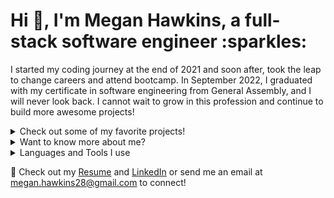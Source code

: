<h1>Hi 👋, I'm Megan Hawkins, a full-stack software engineer :sparkles:</h1>

I started my coding journey at the end of 2021 and soon after, took the leap to change careers and attend bootcamp. In September 2022, I graduated with my certificate in software engineering from General Assembly, and I will never look back. I cannot wait to grow in this profession and continue to build more awesome projects!


<details>
  <summary>Check out some of my favorite projects!</summary>
  <br>
  <table bordercolor="#66b2b2">
  <tr>
     <td width="33%" valign="top">
      <h3>PinIt :pushpin:</h3>
        <br />
        <p><a href="https://github.com/Mhawkins28/PinIt-Frontend">Repo</a> | <a href="https://jmmz-ga-p3places-ui.herokuapp.com/">Live App</a></p>
        <br />
            <img src="https://media.giphy.com/media/PRtLcJGaijlZJrj8qY/giphy.gif" width="100%" alt="PinIt"/>
        </a>
       <p> <br><br><br>A full-stack MERN, social app where users can see a map consisting of people’s favorite places. These places are pins that users can select and add to their profile. Pins are categorized by cities, so users will have profile pages that list their pins.</p>
    </td>
    <td width="33%" valign="top">
      <h3>Board Game Strategist :game_die:</h3>
        <br />
        <p><a href="https://github.com/Mhawkins28/BoardGame_App">Repo</a> | <a href="http://boardgame-strategist-app2.herokuapp.com/auth">Live App</a></p>
        <br />
            <img src="https://media.giphy.com/media/94qPTyXQNGrjgya2jH/giphy.gif" width="100%" alt="PinIt"/>
        </a>
       <p> A full-stack app that allows the user to store all the boardgames in their collection so that they can keep track of them and be ready for any game night or party. There's flexibility to create, edit, or delete games, making this application unique to each user!</p>
    </td>
  </tr>
   <tr>
    <td width="33%" valign="top">
      <h3>Flashcard App </h3>
        <br />
        <p><a href="https://github.com/Mhawkins28/Flashcard-App">Repo</a> | <a href="https://mhawkins28.github.io/Flashcard-App/start.html">Live App</a></p>
        <br />
            <img src="https://media.giphy.com/media/oRbtahsjAgGlioPB6L/giphy.gif" width="100%" alt="Map It!"/>
        <p>A static, frontend flashcard application to assist people with learning and memorizing concepts of a subject, or a set of subjects. This is the beginning of my coding career, and the first app I created.</p>
  </tr>
</table>
<br>
  </details>
  
  <details>
  <summary>Want to know more about me?</summary><br>
  
  
- 🌍 I'm based in Queens, New York
- ⚖️ I worked as a lawyer for 2 years before I changed careers
- 🔭 I’m currently working on [LearnThai](https://github.com/Mhawkins28/LearnThai-CLIENT), a MERN app to help learn Thai and keep track of my progress!
- 🌱 I’m currently learning more about **React and React Redux and Native**

<h4 align="left">My Github Stats</h4>

<p>&nbsp;<img src="https://github-readme-stats.vercel.app/api?username=mhawkins28&show_icons=true&locale=en&layout=compact&title_color=1e3a8a&text_color=FFFFFF&icon_color=1e3a8a&bg_color=0891b2&bg&hide_border=true&show_icons=true" alt="mhawkins28" /></p>
<p><img src="https://github-readme-stats.vercel.app/api/top-langs?username=mhawkins28&show_icons=true&locale=en&layout=compact&title_color=1e3a8a&text_color=FFFFFF&bg_color=0891b2&bg&hide_border=true&show_icons=true" alt="mhawkins28" /></p>
</details>


<details>
  <summary>Languages and Tools I use</summary><br>
  
<p align="left"> <a href="https://developer.mozilla.org/en-US/docs/Web/JavaScript" target="_blank" rel="noreferrer"> <img src="https://raw.githubusercontent.com/devicons/devicon/master/icons/javascript/javascript-original.svg" alt="javascript" width="40" height="40"/><a href="https://www.typescriptlang.org/" target="_blank" rel="noreferrer"> <img src="https://raw.githubusercontent.com/devicons/devicon/master/icons/typescript/typescript-original.svg" alt="typescript" width="40" height="40"/> </a> <a href="https://www.w3.org/html/" target="_blank" rel="noreferrer"> <img src="https://raw.githubusercontent.com/devicons/devicon/master/icons/html5/html5-original-wordmark.svg" alt="html5" width="40" height="40"/> </a> <a href="https://reactjs.org/" target="_blank" rel="noreferrer"> <img src="https://raw.githubusercontent.com/devicons/devicon/master/icons/react/react-original-wordmark.svg" alt="react" width="40" height="40"/> </a> <a href="https://redux.js.org" target="_blank" rel="noreferrer"> <img src="https://raw.githubusercontent.com/devicons/devicon/master/icons/redux/redux-original.svg" alt="redux" width="40" height="40"/> </a> <a href="https://reactnative.dev/" target="_blank" rel="noreferrer"> <img src="https://reactnative.dev/img/header_logo.svg" alt="reactnative" width="40" height="40"/> </a> <a href="https://www.w3schools.com/css/" target="_blank" rel="noreferrer"> <img src="https://raw.githubusercontent.com/devicons/devicon/master/icons/css3/css3-original-wordmark.svg" alt="css3" width="40" height="40"/> </a> <a href="https://sass-lang.com" target="_blank" rel="noreferrer"> <img src="https://raw.githubusercontent.com/devicons/devicon/master/icons/sass/sass-original.svg" alt="sass" width="40" height="40"/> </a> <a href="https://getbootstrap.com" target="_blank" rel="noreferrer"> <img src="https://raw.githubusercontent.com/devicons/devicon/master/icons/bootstrap/bootstrap-plain-wordmark.svg" alt="bootstrap" width="40" height="40"/> </a> <a href="https://materializecss.com/" target="_blank" rel="noreferrer"> <img src="https://raw.githubusercontent.com/prplx/svg-logos/5585531d45d294869c4eaab4d7cf2e9c167710a9/svg/materialize.svg" alt="materialize" width="40" height="40"/> </a>

<a href="https://expressjs.com" target="_blank" rel="noreferrer"> <img src="https://raw.githubusercontent.com/devicons/devicon/master/icons/express/express-original-wordmark.svg" alt="express" width="40" height="40"/> </a> <a href="https://nodejs.org" target="_blank" rel="noreferrer"> <img src="https://raw.githubusercontent.com/devicons/devicon/master/icons/nodejs/nodejs-original-wordmark.svg" alt="nodejs" width="40" height="40"/> </a> <a href="https://www.mongodb.com/" target="_blank" rel="noreferrer"> <img src="https://raw.githubusercontent.com/devicons/devicon/master/icons/mongodb/mongodb-original-wordmark.svg" alt="mongodb" width="40" height="40"/> </a> <a href="https://www.postgresql.org" target="_blank" rel="noreferrer"> <img src="https://raw.githubusercontent.com/devicons/devicon/master/icons/postgresql/postgresql-original-wordmark.svg" alt="postgresql" width="40" height="40"/> </a>  <a href="https://www.python.org" target="_blank" rel="noreferrer"> <img src="https://raw.githubusercontent.com/devicons/devicon/master/icons/python/python-original.svg" alt="python" width="40" height="40"/> </a>

<a href="https://heroku.com" target="_blank" rel="noreferrer"> <img src="https://www.vectorlogo.zone/logos/heroku/heroku-icon.svg" alt="heroku" width="40" height="40"/> </a> <a href="https://postman.com" target="_blank" rel="noreferrer"> <img src="https://www.vectorlogo.zone/logos/getpostman/getpostman-icon.svg" alt="postman" width="40" height="40"/> </a> <a href="https://git-scm.com/" target="_blank" rel="noreferrer"> <img src="https://www.vectorlogo.zone/logos/git-scm/git-scm-icon.svg" alt="git" width="40" height="40"/> </a> <a href="https://www.figma.com/" target="_blank" rel="noreferrer"> <img src="https://www.vectorlogo.zone/logos/figma/figma-icon.svg" alt="figma" width="40" height="40"/> </a> 
<a href="https://www.sketch.com/" target="_blank" rel="noreferrer"> <img src="https://www.vectorlogo.zone/logos/sketchapp/sketchapp-icon.svg" alt="sketch" width="40" height="40"/> </a> 
 </p>

</details>

📄 Check out my [Resume](https://mhawkins28.github.io/Resume/) and [LinkedIn](https://www.linkedin.com/in/mhawkins28/) or send me an email at megan.hawkins28@gmail.com to connect!


